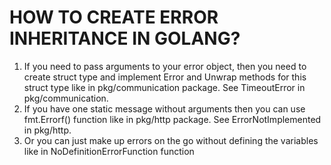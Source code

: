 # HOW TO CREATE ERROR INHERITANCE IN GOLANG? 

1. If you need to pass arguments to your error object, then you need to create
struct type and implement Error and Unwrap methods for this struct type like in
pkg/communication package. See TimeoutError in pkg/communication.
2. If you have one static message without arguments then you can use fmt.Errorf() function
like in pkg/http package. See ErrorNotImplemented in pkg/http.
3. Or you can just make up errors on the go without defining the variables like
in NoDefinitionErrorFunction function